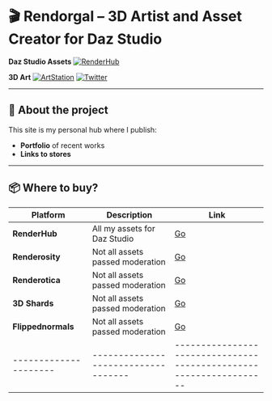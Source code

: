 # 🎬 Rendorgal – 3D Artist and Asset Creator for Daz Studio

**Daz Studio Assets**
[![RenderHub](https://img.shields.io/badge/RenderHub-Shop_Assets-FF6600?logo=sketchfab)](https://www.renderhub.com/rendorgal)

**3D Art**
[![ArtStation](https://img.shields.io/badge/ArtStation-View_Portfolio-13AFF0?logo=artstation)](https://www.artstation.com/rendorgal)
[![Twitter](https://img.shields.io/badge/Twitter-Follow_Updates-1DA1F2?logo=twitter)](https://x.com/rendorgal)

---

## 🌟 About the project
This site is my personal hub where I publish:  
- **Portfolio** of recent works  
- **Links to stores**

---

## 📦 Where to buy?
|     Platform       |           Description             |                             Link                                 |
|--------------------|-----------------------------------|------------------------------------------------------------------|
| **RenderHub**      | All my assets for Daz Studio      | [Go](https://www.renderhub.com/rendorgal)                        |
| **Renderosity**    | Not all assets passed moderation  | [Go](https://www.renderosity.com/marketplace/vendors/rendorgal)  |
| **Renderotica**    | Not all assets passed moderation  | [Go](https://www.renderotica.com/content-artists/Rendorgal/2494) |
| **3D Shards**      | Not all assets passed moderation  | [Go](https://3dshards.com/store/rendorgal)                       |
| **Flippednormals** | Not all assets passed moderation  | [Go](https://flippednormals.com/creator/rendorgal)               | 
---------------------|-----------------------------------|------------------------------------------------------------------|
